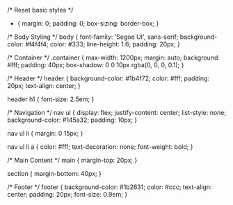 /* Reset basic styles */
* {
  margin: 0;
  padding: 0;
  box-sizing: border-box;
}

/* Body Styling */
body {
  font-family: 'Segoe UI', sans-serif;
  background-color: #f4f4f4;
  color: #333;
  line-height: 1.6;
  padding: 20px;
}

/* Container */
.container {
  max-width: 1200px;
  margin: auto;
  background: #fff;
  padding: 40px;
  box-shadow: 0 0 10px rgba(0, 0, 0, 0.1);
}

/* Header */
header {
  background-color: #1b4f72;
  color: #fff;
  padding: 20px;
  text-align: center;
}

header h1 {
  font-size: 2.5em;
}

/* Navigation */
nav ul {
  display: flex;
  justify-content: center;
  list-style: none;
  background-color: #145a32;
  padding: 10px;
}

nav ul li {
  margin: 0 15px;
}

nav ul li a {
  color: #fff;
  text-decoration: none;
  font-weight: bold;
}

/* Main Content */
main {
  margin-top: 20px;
}

section {
  margin-bottom: 40px;
}

/* Footer */
footer {
  background-color: #1b2631;
  color: #ccc;
  text-align: center;
  padding: 20px;
  font-size: 0.9em;
}
